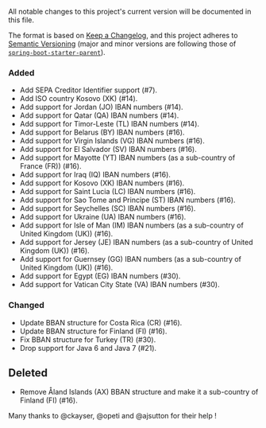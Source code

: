 All notable changes to this project's current version will be documented in this file.

The format is based on [Keep a Changelog](https://keepachangelog.com/en/1.0.0/),
and this project adheres to [Semantic Versioning](https://semver.org/spec/v2.0.0.html) (major and
minor versions are following those of [`spring-boot-starter-parent`](https://spring.io/projects/spring-boot)).

### Added
* Add SEPA Creditor Identifier support (#7).
* Add ISO country Kosovo (XK) (#14).
* Add support for Jordan (JO) IBAN numbers (#14).
* Add support for Qatar (QA) IBAN numbers (#14).
* Add support for Timor-Leste (TL) IBAN numbers (#14).
* Add support for Belarus (BY) IBAN numbers (#16).
* Add support for Virgin Islands (VG) IBAN numbers (#16).
* Add support for El Salvador (SV) IBAN numbers (#16).
* Add support for Mayotte (YT) IBAN numbers (as a sub-country of France (FR)) (#16).
* Add support for Iraq (IQ) IBAN numbers (#16).
* Add support for Kosovo (XK) IBAN numbers (#16).
* Add support for Saint Lucia (LC) IBAN numbers (#16).
* Add support for Sao Tome and Principe (ST) IBAN numbers (#16).
* Add support for Seychelles (SC) IBAN numbers (#16).
* Add support for Ukraine (UA) IBAN numbers (#16).
* Add support for Isle of Man (IM) IBAN numbers (as a sub-country of United Kingdom (UK)) (#16).
* Add support for Jersey (JE) IBAN numbers (as a sub-country of United Kingdom (UK)) (#16).
* Add support for Guernsey (GG) IBAN numbers (as a sub-country of United Kingdom (UK)) (#16).
* Add support for Egypt (EG) IBAN numbers (#30).
* Add support for Vatican City State (VA) IBAN numbers (#30).

### Changed
* Update BBAN structure for Costa Rica (CR) (#16).
* Update BBAN structure for Finland (FI) (#16).
* Fix BBAN structure for Turkey (TR) (#30).
* Drop support for Java 6 and Java 7 (#21).

## Deleted
* Remove Åland Islands (AX) BBAN structure and make it a sub-country of Finland (FI) (#16).

Many thanks to @ckayser, @opeti and @ajsutton for their help !
